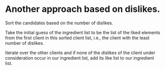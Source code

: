 # Another approach based on dislikes. 

Sort the candidates based on the number of dislikes.

Take the initial guess of the ingredient list to be the list of the liked elements from the first client in this sorted client list, i.e., the client with the least number of dislikes.

Iterate over the other clients and if none of the dislikes of the client under consideration occur in our ingredient list, add its like list to our ingredient list.
